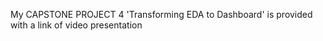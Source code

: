 My CAPSTONE PROJECT 4 'Transforming EDA to Dashboard' is provided with a link of video presentation
